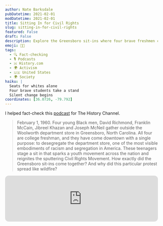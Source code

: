 ```yaml
---
author: Nate Barksdale
pubDatetime: 2021-02-01
modDatetime: 2021-02-01
title: Sitting In for Civil Rights
slug: sitting-in-for-civil-rights
featured: False
draft: False
description: Explore the Greensboro sit-ins where four brave freshmen challenged segregation at Woolworth's. Hear the story via the HISTORY podcast I fact-checked.
emoji: ✊🏿
tags:
  - 🔍 Fact-checking
  - 🎙️ Podcasts
  - 🇭 History.com
  - 🌍 Activism
  - 🇺🇸 United States
  - 🌍 Society
haiku: |
  Seats for whites alone
  Four brave students take a stand
  Silent change begins
coordinates: [36.0726, -79.792]
---
```


I helped fact-check this [podcast](https://open.spotify.com/episode/2TWEEcquuIdtMr8jCCvrVh?si=q-iywD71SbSHZjZms_pWDQ) for The History Channel.

> February 1, 1960. Four young Black men, David Richmond, Franklin McCain, Jibreel Khazan and Joseph McNeil gather outside the Woolworth department store in Greensboro, North Carolina. All four are college freshman, and they have come downtown with a single purpose: to desegregate the department store, one of the most visible embodiments of racism and segregation in America. These teenagers stage a sit in that sparks a youth movement across the nation and reignites the sputtering Civil Rights Movement. How exactly did the Greensboro sit-ins come together? And why did this particular protest spread like wildfire?

<iframe style="border-radius:12px" src="https://open.spotify.com/embed/episode/2TWEEcquuIdtMr8jCCvrVh?utm_source=generator" width="100%" height="152" frameBorder="0" allowfullscreen="" allow="autoplay; clipboard-write; encrypted-media; fullscreen; picture-in-picture" loading="lazy"></iframe>
